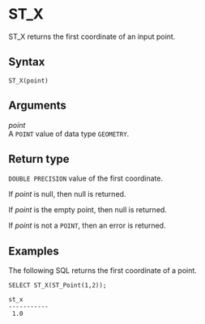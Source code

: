 # ST\_X<a name="ST_X-function"></a>

ST\_X returns the first coordinate of an input point\. 

## Syntax<a name="ST_X-function-syntax"></a>

```
ST_X(point)
```

## Arguments<a name="ST_X-function-arguments"></a>

 *point*   
A `POINT` value of data type `GEOMETRY`\. 

## Return type<a name="ST_X-function-return"></a>

`DOUBLE PRECISION` value of the first coordinate\.

If *point* is null, then null is returned\. 

If *point* is the empty point, then null is returned\. 

If *point* is not a `POINT`, then an error is returned\. 

## Examples<a name="ST_X-function-examples"></a>

The following SQL returns the first coordinate of a point\. 

```
SELECT ST_X(ST_Point(1,2));
```

```
st_x
-----------
 1.0
```